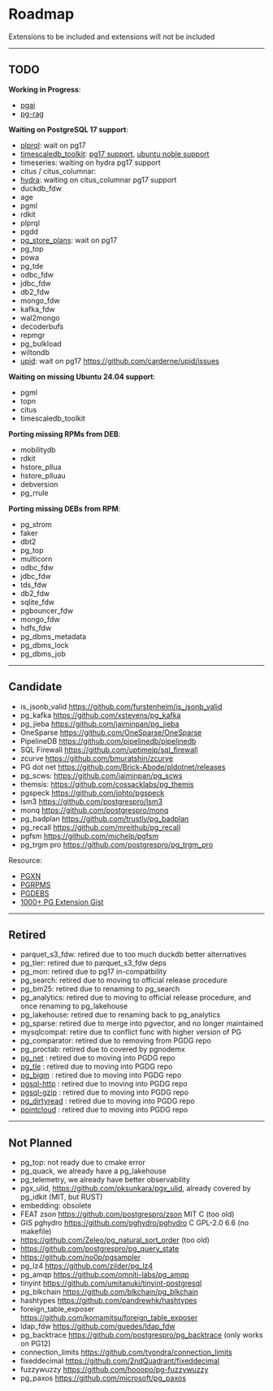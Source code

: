 # Roadmap

Extensions to be included and extensions will not be included

--------

## TODO

**Working in Progress**:

- [pgai](https://github.com/timescale/pgai)
- [pg-rag](https://github.com/nearform/pg-rag)


**Waiting on PostgreSQL 17 support**:

- [plprql](https://github.com/kaspermarstal/plprql): wait on pg17
- [timescaledb_toolkit](https://github.com/timescale/timescaledb-toolkit): [pg17 support](https://github.com/timescale/timescaledb-toolkit/issues/813), [ubuntu noble support](https://github.com/timescale/timescaledb-toolkit/issues/823)
- timeseries: waiting on hydra pg17 support
- citus / citus_columnar: 
- [hydra](https://github.com/hydradatabase/hydra): waiting on citus_columnar pg17 support
- duckdb_fdw
- age
- pgml
- rdkit
- plprql
- pgdd
- [pg_store_plans](https://github.com/ossc-db/pg_store_plans): wait on pg17
- pg_top
- powa
- pg_tde
- odbc_fdw
- jdbc_fdw
- db2_fdw
- mongo_fdw
- kafka_fdw
- wal2mongo
- decoderbufs
- repmgr
- pg_bulkload
- wiltondb
- [upid](https://github.com/carderne/upid): wait on pg17 https://github.com/carderne/upid/issues

**Waiting on missing Ubuntu 24.04 support**:

- pgml
- topn
- citus
- timescaledb_toolkit

**Porting missing RPMs from DEB**:

- mobilitydb
- rdkit
- hstore_pllua
- hstore_plluau
- debversion
- pg_rrule

**Porting missing DEBs from RPM**:

- pg_strom
- faker
- dbt2
- pg_top
- multicorn
- odbc_fdw
- jdbc_fdw
- tds_fdw
- db2_fdw
- sqlite_fdw
- pgbouncer_fdw
- mongo_fdw
- hdfs_fdw
- pg_dbms_metadata
- pg_dbms_lock
- pg_dbms_job


--------

## Candidate

- is_jsonb_valid https://github.com/furstenheim/is_jsonb_valid
- pg_kafka https://github.com/xstevens/pg_kafka
- pg_jieba https://github.com/jaiminpan/pg_jieba
- OneSparse https://github.com/OneSparse/OneSparse
- PipelineDB https://github.com/pipelinedb/pipelinedb
- SQL Firewall https://github.com/uptimejp/sql_firewall
- zcurve https://github.com/bmuratshin/zcurve
- PG dot net https://github.com/Brick-Abode/pldotnet/releases
- pg_scws: https://github.com/jaiminpan/pg_scws
- themsis: https://github.com/cossacklabs/pg_themis
- pgspeck https://github.com/johto/pgspeck
- lsm3 https://github.com/postgrespro/lsm3
- monq https://github.com/postgrespro/monq
- pg_badplan https://github.com/trustly/pg_badplan
- pg_recall https://github.com/mreithub/pg_recall
- pgfsm https://github.com/michelp/pgfsm
- pg_trgm pro https://github.com/postgrespro/pg_trgm_pro

Resource:

- [PGXN](https://pgxn.org/)
- [PGRPMS](https://git.postgresql.org/gitweb/?p=pgrpms.git;a=summary)
- [PGDEBS](https://salsa.debian.org/postgresql)
- [1000+ PG Extension Gist](https://gist.github.com/joelonsql/e5aa27f8cc9bd22b8999b7de8aee9d47)


--------

## Retired

- parquet_s3_fdw: retired due to too much duckdb better alternatives
- pg_tier: retired due to parquet_s3_fdw deps
- pg_mon: retired due to pg17 in-compatbility
- pg_search: retired due to moving to official release procedure
- pg_bm25: retired due to renaming to pg_search
- pg_analytics: retired due to moving to official release procedure, and once renaming to pg_lakehouse
- pg_lakehouse: retired due to renaming back to pg_analytics
- pg_sparse: retired due to merge into pgvector, and no longer maintained
- mysqlcompat: retire due to conflict func with higher version of PG
- pg_comparator: retired due to removing from PGDG repo 
- pg_proctab: retired due to covered by pgnodemx
- [pg_net](https://github.com/supabase/pg_net)             : retired due to moving into PGDG repo
- [pg_tle](https://github.com/aws/pg_tle)                  : retired due to moving into PGDG repo
- [pg_bigm](https://github.com/pgbigm/pg_bigm)             : retired due to moving into PGDG repo
- [pgsql-http](https://github.com/pramsey/pgsql-http)      : retired due to moving into PGDG repo
- [pgsql-gzip](https://github.com/pramsey/pgsql-gzip)      : retired due to moving into PGDG repo
- [pg_dirtyread](https://github.com/df7cb/pg_dirtyread)    : retired due to moving into PGDG repo
- [pointcloud](https://github.com/pgpointcloud/pointcloud) : retired due to moving into PGDG repo


--------

## Not Planned

- pg_top: not ready due to cmake error
- pg_quack, we already have a pg_lakehouse
- pg_telemetry, we already have better observability
- pgx_ulid, https://github.com/pksunkara/pgx_ulid, already covered by pg_idkit (MIT, but RUST)
- embedding: obsolete
- FEAT zson https://github.com/postgrespro/zson MIT C (too old)
- GIS pghydro https://github.com/pghydro/pghydro C GPL-2.0 6.6 (no makefile)
- https://github.com/Zeleo/pg_natural_sort_order (too old)
- https://github.com/postgrespro/pg_query_state
- https://github.com/no0p/pgsampler
- pg_lz4 https://github.com/zilder/pg_lz4
- pg_amqp https://github.com/omniti-labs/pg_amqp
- tinyint https://github.com/umitanuki/tinyint-postgresql
- pg_blkchain https://github.com/blkchain/pg_blkchain
- hashtypes https://github.com/pandrewhk/hashtypes
- foreign_table_exposer https://github.com/komamitsu/foreign_table_exposer
- ldap_fdw https://github.com/guedes/ldap_fdw
- pg_backtrace https://github.com/postgrespro/pg_backtrace (only works on PG12)
- connection_limits https://github.com/tvondra/connection_limits
- fixeddecimal https://github.com/2ndQuadrant/fixeddecimal
- fuzzywuzzy https://github.com/hooopo/pg-fuzzywuzzy
- pg_paxos https://github.com/microsoft/pg_paxos
